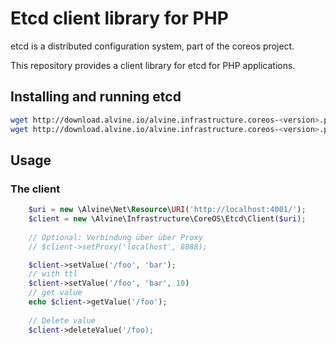 # Etcd client library for PHP

etcd is a distributed configuration system, part of the coreos project.

This repository provides a client library for etcd for PHP applications.

## Installing and running etcd

```bash
wget http://download.alvine.io/alvine.infrastructure.coreos-<version>.phar
wget http://download.alvine.io/alvine.infrastructure.coreos-<version>.phar.pubkey
````

## Usage

### The client

```php
    $uri = new \Alvine\Net\Resource\URI('http://localhost:4001/');
    $client = new \Alvine\Infrastructure\CoreOS\Etcd\Client($uri);
    
    // Optional: Verbindung über über Proxy
    // $client->setProxy('localhost', 8888);

    $client->setValue('/foo', 'bar');
    // with ttl
    $client->setValue('/foo', 'bar', 10)
    // get value
    echo $client->getValue('/foo');
    
    // Delete value
    $client->deleteValue('/foo);
    
```
